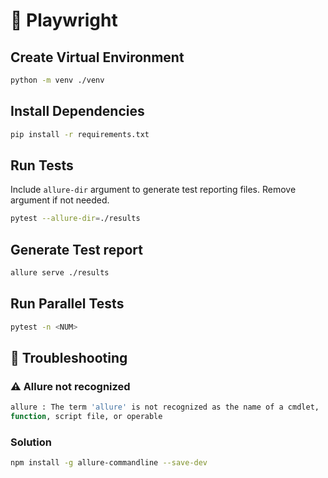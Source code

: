 
# :robot: Playwright 	

## Create Virtual Environment 
```bash
python -m venv ./venv
```

## Install Dependencies
```bash
pip install -r requirements.txt
```

## Run Tests
Include `allure-dir` argument to generate test reporting files. Remove argument if not needed.
```bash
pytest --allure-dir=./results
```

## Generate Test report
```bash
allure serve ./results
```

## Run Parallel Tests
```bash
pytest -n <NUM>
```

## :wrench:	Troubleshooting

### :warning: Allure not recognized
```bash
allure : The term 'allure' is not recognized as the name of a cmdlet, 
function, script file, or operable        
```
### Solution
```bash
npm install -g allure-commandline --save-dev
```

